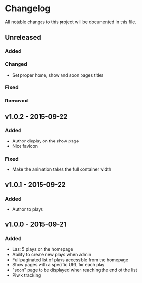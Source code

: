 # Changelog
All notable changes to this project will be documented in this file.

## Unreleased
### Added

### Changed
- Set proper home, show and soon pages titles

### Fixed

### Removed

## v1.0.2 - 2015-09-22
### Added
- Author display on the show page
- Nice favicon

### Fixed
- Make the animation takes the full container width

## v1.0.1 - 2015-09-22
### Added
- Author to plays

## v1.0.0 - 2015-09-21
### Added
- Last 5 plays on the homepage
- Ability to create new plays when admin
- Full paginated list of plays accessible from the homepage
- Show pages with a specific URL for each play
- "soon" page to be displayed when reaching the end of the list
- Piwik tracking

